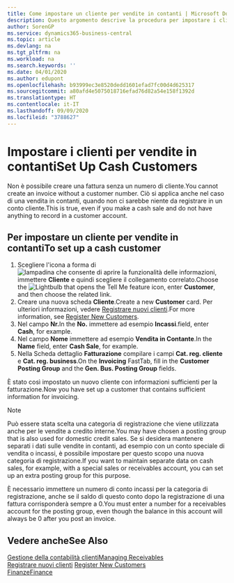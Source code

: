 ```yaml
---
title: Come impostare un cliente per vendite in contanti | Microsoft Docs
description: Questo argomento descrive la procedura per impostare i clienti che pagano in contanti.
author: SorenGP
ms.service: dynamics365-business-central
ms.topic: article
ms.devlang: na
ms.tgt_pltfrm: na
ms.workload: na
ms.search.keywords: ''
ms.date: 04/01/2020
ms.author: edupont
ms.openlocfilehash: b93999ec3e8520dedd1601efad7fc00d4d625317
ms.sourcegitcommit: a80afd4e5075018716efad76d82a54e158f1392d
ms.translationtype: HT
ms.contentlocale: it-IT
ms.lasthandoff: 09/09/2020
ms.locfileid: "3788627"
---
```

# <a name="set-up-cash-customers"></a><span data-ttu-id="758d6-103">Impostare i clienti per vendite in contanti</span><span class="sxs-lookup"><span data-stu-id="758d6-103">Set Up Cash Customers</span></span>
<span data-ttu-id="758d6-104">Non è possibile creare una fattura senza un numero di cliente.</span><span class="sxs-lookup"><span data-stu-id="758d6-104">You cannot create an invoice without a customer number.</span></span> <span data-ttu-id="758d6-105">Ciò si applica anche nel caso di una vendita in contanti, quando non ci sarebbe niente da registrare in un conto cliente.</span><span class="sxs-lookup"><span data-stu-id="758d6-105">This is true, even if you make a cash sale and do not have anything to record in a customer account.</span></span>  

## <a name="to-set-up-a-cash-customer"></a><span data-ttu-id="758d6-106">Per impostare un cliente per vendite in contanti</span><span class="sxs-lookup"><span data-stu-id="758d6-106">To set up a cash customer</span></span>  
1.  <span data-ttu-id="758d6-107">Scegliere l'icona a forma di ![lampadina che consente di aprire la funzionalità delle informazioni](media/ui-search/search_small.png "Informazioni sull'operazione che si desidera eseguire"), immettere **Cliente** e quindi scegliere il collegamento correlato.</span><span class="sxs-lookup"><span data-stu-id="758d6-107">Choose the ![Lightbulb that opens the Tell Me feature](media/ui-search/search_small.png "Tell me what you want to do") icon, enter **Customer**, and then choose the related link.</span></span>  
2.  <span data-ttu-id="758d6-108">Creare una nuova scheda **Cliente**.</span><span class="sxs-lookup"><span data-stu-id="758d6-108">Create a new **Customer** card.</span></span> <span data-ttu-id="758d6-109">Per ulteriori informazioni, vedere [Registrare nuovi clienti](sales-how-register-new-customers.md).</span><span class="sxs-lookup"><span data-stu-id="758d6-109">For more information, see [Register New Customers](sales-how-register-new-customers.md).</span></span>
3.  <span data-ttu-id="758d6-110">Nel campo **Nr.**</span><span class="sxs-lookup"><span data-stu-id="758d6-110">In the **No.**</span></span> <span data-ttu-id="758d6-111">immettere ad esempio **Incassi**.</span><span class="sxs-lookup"><span data-stu-id="758d6-111">field, enter **Cash**, for example.</span></span>  
4.  <span data-ttu-id="758d6-112">Nel campo **Nome** immettere ad esempio **Vendita in Contante**.</span><span class="sxs-lookup"><span data-stu-id="758d6-112">In the **Name** field, enter **Cash Sale**, for example.</span></span>  
5.  <span data-ttu-id="758d6-113">Nella Scheda dettaglio **Fatturazione** compilare i campi **Cat. reg. cliente** e **Cat. reg. business**.</span><span class="sxs-lookup"><span data-stu-id="758d6-113">On the **Invoicing** FastTab, fill in the **Customer Posting Group** and the **Gen. Bus. Posting Group** fields.</span></span>  

 <span data-ttu-id="758d6-114">È stato così impostato un nuovo cliente con informazioni sufficienti per la fatturazione.</span><span class="sxs-lookup"><span data-stu-id="758d6-114">Now you have set up a customer that contains sufficient information for invoicing.</span></span>  

> [!NOTE]  
>  <span data-ttu-id="758d6-115">Può essere stata scelta una categoria di registrazione che viene utilizzata anche per le vendite a credito interne.</span><span class="sxs-lookup"><span data-stu-id="758d6-115">You may have chosen a posting group that is also used for domestic credit sales.</span></span> <span data-ttu-id="758d6-116">Se si desidera mantenere separati i dati sulle vendite in contanti, ad esempio con un conto speciale di vendita o incassi, è possibile impostare per questo scopo una nuova categoria di registrazione.</span><span class="sxs-lookup"><span data-stu-id="758d6-116">If you want to maintain separate data on cash sales, for example, with a special sales or receivables account, you can set up an extra posting group for this purpose.</span></span>  
>   
>  <span data-ttu-id="758d6-117">È necessario immettere un numero di conto incassi per la categoria di registrazione, anche se il saldo di questo conto dopo la registrazione di una fattura corrisponderà sempre a 0.</span><span class="sxs-lookup"><span data-stu-id="758d6-117">You must enter a number for a receivables account for the posting group, even though the balance in this account will always be 0 after you post an invoice.</span></span>  

## <a name="see-also"></a><span data-ttu-id="758d6-118">Vedere anche</span><span class="sxs-lookup"><span data-stu-id="758d6-118">See Also</span></span>
[<span data-ttu-id="758d6-119">Gestione della contabilità clienti</span><span class="sxs-lookup"><span data-stu-id="758d6-119">Managing Receivables</span></span>](receivables-manage-receivables.md)  
<span data-ttu-id="758d6-120">[Registrare nuovi clienti](sales-how-register-new-customers.md)  </span><span class="sxs-lookup"><span data-stu-id="758d6-120">[Register New Customers](sales-how-register-new-customers.md)  </span></span>  
[<span data-ttu-id="758d6-121">Finanze</span><span class="sxs-lookup"><span data-stu-id="758d6-121">Finance</span></span>](finance.md)  

